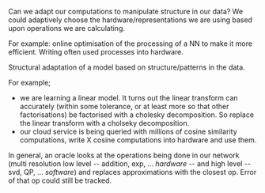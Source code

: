 Can we adapt our computations to manipulate structure in our data?
We could adaptively choose the hardware/representations we are using based upon operations we are calculating.

For example: online optimisation of the processing of a NN to make it more efficient. Writing often used processes into hardware.

Structural adaptation of a model based on structure/patterns in the data.

For example;

* we are learning a linear model. It turns out the linear transform can accurately (within some tolerance, or at least more so that other factorisations) be factorised with a cholesky decomposition. So replace the linear transform with a cholseky decomposition.
* our cloud service is being queried with millions of cosine similarity computations, write X cosine computations into hardware and use them.

<!-- Problem this runs into is 'over' specialisation? What if we were wrong? How can we undo the decision? -->

In general, an oracle looks at the operations being done in our network (multi resolution low level -- addition, exp, ... _hardware_ -- and high level -- svd, QP, ... _software_) and replaces approximations with the closest op. Error of that op could still be tracked.
